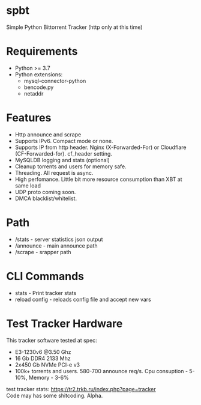 # spbt
Simple Python Bittorrent Tracker (http only at this time)

# Requirements
- Python >= 3.7
- Python extensions:
  - mysql-connector-python
  - bencode.py
  - netaddr

# Features
- Http announce and scrape
- Supports IPv6. Compact mode or none.
- Supports IP from http header. Nginx (X-Forwarded-For) or Cloudflare (CF-Forwarded-for). cf_header setting.
- MySQLDB logging and stats (optional)
- Cleanup torrents and users for memory safe.
- Threading. All request is async.
- High perfomance. Little bit more resource consumption than XBT at same load
- UDP proto coming soon.
- DMCA blacklist/whitelist.

# Path
- /stats - server statistics json output
- /announce - main announce path
- /scrape - srapper path

# CLI Commands
- stats - Print tracker stats
- reload config - reloads config file and accept new vars

# Test Tracker Hardware
This tracker software tested at spec:
- E3-1230v6 @3.50 Ghz
- 16 Gb DDR4 2133 Mhz
- 2x450 Gb NVMe PCI-e v3
- 100k+ torrents and users. 580-700 announce req/s. Cpu consuption - 5-10%, Memory - 3-6%
  
test tracker stats: https://tr2.trkb.ru/index.php?page=tracker  
Code may has some shitcoding. Alpha.
